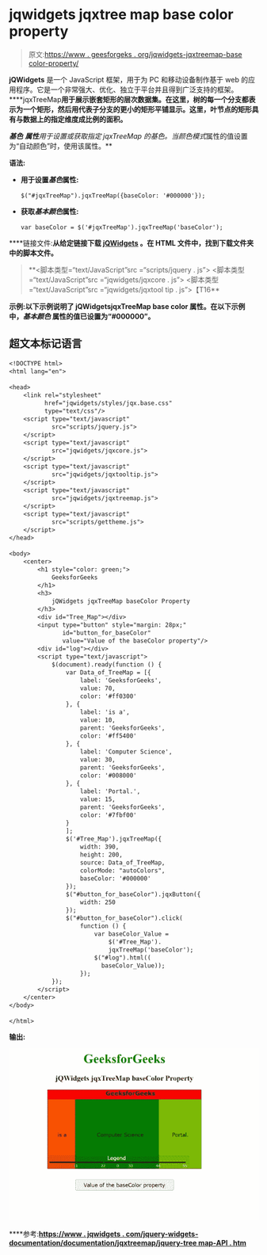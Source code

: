 # jqwidgets jqxtree map base color property

> 原文:[https://www . geesforgeks . org/jqwidgets-jqxtreemap-base color-property/](https://www.geeksforgeeks.org/jqwidgets-jqxtreemap-basecolor-property/)

**jQWidgets** 是一个 JavaScript 框架，用于为 PC 和移动设备制作基于 web 的应用程序。它是一个非常强大、优化、独立于平台并且得到广泛支持的框架。****jqxTreeMap**用于展示嵌套矩形的层次数据集。在这里，树的每一个分支都表示为一个矩形，然后用代表子分支的更小的矩形平铺显示。这里，叶节点的矩形具有与数据上的指定维度成比例的面积。**

****基色** **属性**用于设置或获取指定 jqxTreeMap 的基色。当*颜色模式*属性的值设置为“自动颜色”时，使用该属性。**

****语法:****

*   **用于设置*基色*属性:**

    ```
    $("#jqxTreeMap").jqxTreeMap({baseColor: '#000000'}); 
    ```

*   **获取*基本颜色*属性:**

    ```
    var baseColor = $('#jqxTreeMap').jqxTreeMap('baseColor'); 
    ```

****链接文件:**从给定链接下载 [jQWidgets](https://www.jqwidgets.com/download/) 。在 HTML 文件中，找到下载文件夹中的脚本文件。**

> <link rel="”stylesheet”" href="”jqwidgets/styles/jqx.base.css”" type="”text/css”"> **<脚本类型=“text/JavaScript”src =“scripts/jquery . js”></脚本>
> <脚本类型=“text/JavaScript”src =“jqwidgets/jqxcore . js”></脚本>
> <脚本类型=“text/JavaScript”src =“jqwidgets/jqxtool tip . js”>【T16**

****示例:**以下示例说明了 jQWidgets**jqxTreeMap base color 属性**。在以下示例中，*基本颜色* 属性的值已设置为“#000000”。**

## **超文本标记语言**

```
<!DOCTYPE html>
<html lang="en">

<head>
    <link rel="stylesheet"
          href="jqwidgets/styles/jqx.base.css" 
          type="text/css"/>
    <script type="text/javascript" 
            src="scripts/jquery.js">
    </script>
    <script type="text/javascript" 
            src="jqwidgets/jqxcore.js">
    </script>
    <script type="text/javascript" 
            src="jqwidgets/jqxtooltip.js">
    </script>
    <script type="text/javascript" 
            src="jqwidgets/jqxtreemap.js">
    </script>
    <script type="text/javascript" 
            src="scripts/gettheme.js">
    </script>
</head>

<body>
    <center>
        <h1 style="color: green;">
            GeeksforGeeks
        </h1>
        <h3>
            jQWidgets jqxTreeMap baseColor Property
        </h3>
        <div id="Tree_Map"></div>
        <input type="button" style="margin: 28px;" 
               id="button_for_baseColor" 
               value="Value of the baseColor property"/>
        <div id="log"></div>
        <script type="text/javascript">
            $(document).ready(function () {
                var Data_of_TreeMap = [{
                    label: 'GeeksforGeeks',
                    value: 70,
                    color: '#ff0300'
                }, {
                    label: 'is a',
                    value: 10,
                    parent: 'GeeksforGeeks',
                    color: '#ff5400'
                }, {
                    label: 'Computer Science',
                    value: 30,
                    parent: 'GeeksforGeeks',
                    color: '#008000'
                }, {
                    label: 'Portal.',
                    value: 15,
                    parent: 'GeeksforGeeks',
                    color: '#7fbf00'
                }
                ];
                $('#Tree_Map').jqxTreeMap({
                    width: 390,
                    height: 200,
                    source: Data_of_TreeMap,
                    colorMode: "autoColors",
                    baseColor: '#000000'
                });
                $("#button_for_baseColor").jqxButton({
                    width: 250
                });
                $("#button_for_baseColor").click(
                    function () {
                        var baseColor_Value = 
                            $('#Tree_Map').
                            jqxTreeMap('baseColor');
                        $("#log").html((
                          baseColor_Value));
                    });
            });
        </script>
    </center>
</body>

</html>
```

****输出:****

**![](img/e0dbc748736e82dde09668c1f254d7fb.png)**

****参考:**[https://www . jqwidgets . com/jquery-widgets-documentation/documentation/jqxtreemap/jquery-tree map-API . htm](https://www.jqwidgets.com/jquery-widgets-documentation/documentation/jqxtreemap/jquery-treemap-api.htm)**